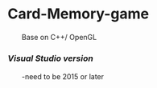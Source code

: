 # Card-Memory-game
　　Base on C++/ OpenGL

### *Visual Studio version*

 　　-need to be 2015 or later
